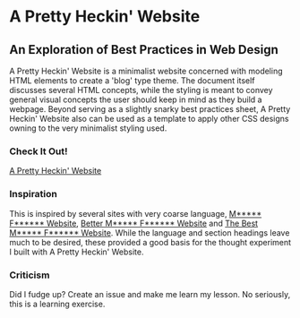 # A Pretty Heckin' Website 
## An Exploration of Best Practices in Web Design  

A Pretty Heckin' Website is a minimalist website concerned with modeling HTML elements to create a 'blog' type theme.  The document itself discusses several HTML concepts, while the styling is meant to convey general visual concepts the user should keep in mind as they build a webpage.  Beyond serving as a slightly snarky best practices sheet, A Pretty Heckin' Website also can be used as a template to apply other CSS designs owning to the very minimalist styling used.  

### Check It Out!
[A Pretty Heckin' Website](https://philotfarnsworth.github.io/APrettyHeckinWebsite/)

### Inspiration
This is inspired by several sites with very coarse language, [M***** F****** Website](http://motherfuckingwebsite.com), [Better M***** F****** Website](http://bettermotherfuckingwebsite.com) and [The Best M***** F****** Website](https://thebestmotherfucking.website/).  While the language and section headings leave much to be desired, these provided a good basis for the thought experiment I built with A Pretty Heckin' Website.

### Criticism
Did I fudge up?  Create an issue and make me learn my lesson.  No seriously, this is a learning exercise.